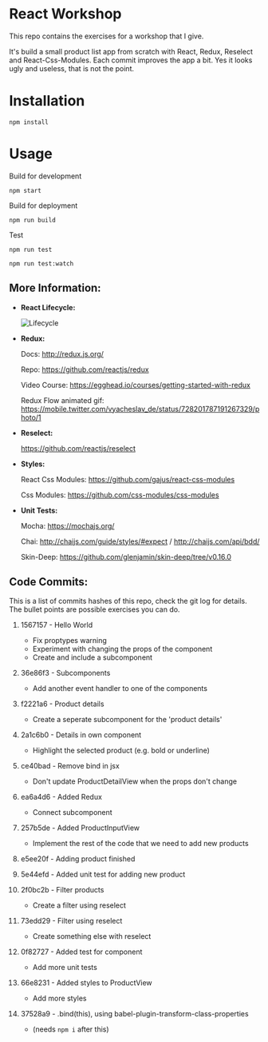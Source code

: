 # React Workshop

This repo contains the exercises for a workshop that I give.

It's build a small product list app from scratch with React, Redux, Reselect and React-Css-Modules. Each commit improves the app a bit. Yes it looks ugly and useless, that is not the point.

# Installation

    npm install

# Usage

Build for development

    npm start

Build for deployment

    npm run build

Test

    npm run test

    npm run test:watch

## More Information:

* **React Lifecycle:**

    ![Lifecycle](https://staminaloops.github.io/undefinedisnotafunction/images/react-lifecycle.jpg)

* **Redux:**

    Docs: http://redux.js.org/

    Repo: https://github.com/reactjs/redux

    Video Course: https://egghead.io/courses/getting-started-with-redux

    Redux Flow animated gif: https://mobile.twitter.com/vyacheslav_de/status/728201787191267329/photo/1

* **Reselect:**

    https://github.com/reactjs/reselect

* **Styles:**

    React Css Modules:  https://github.com/gajus/react-css-modules

    Css Modules: https://github.com/css-modules/css-modules

* **Unit Tests:**

    Mocha: https://mochajs.org/

    Chai: http://chaijs.com/guide/styles/#expect / http://chaijs.com/api/bdd/

    Skin-Deep: https://github.com/glenjamin/skin-deep/tree/v0.16.0

## Code Commits:

This is a list of commits hashes of this repo, check the git log for details.
The bullet points are possible exercises you can do.

1. 1567157 - Hello World
    * Fix proptypes warning
    * Experiment with changing the props of the component
    * Create and include a subcomponent

2. 36e86f3 - Subcomponents
    * Add another event handler to one of the components

3. f2221a6 - Product details
    * Create a seperate subcomponent for the 'product details'

4. 2a1c6b0 - Details in own component
    * Highlight the selected product (e.g. bold or underline)

5. ce40bad - Remove bind in jsx
    * Don't update ProductDetailView when the props don't change

6. ea6a4d6 - Added Redux
    * Connect subcomponent

7. 257b5de - Added ProductInputView
    * Implement the rest of the code that we need to add new products

8. e5ee20f - Adding product finished

9. 5e44efd - Added unit test for adding new product

10. 2f0bc2b - Filter products
    * Create a filter using reselect

11. 73edd29 - Filter using reselect
    * Create something else with reselect

12. 0f82727 - Added test for component
    * Add more unit tests

13. 66e8231 - Added styles to ProductView
    * Add more styles

13. 37528a9 - .bind(this), using babel-plugin-transform-class-properties
    * (needs `npm i` after this)

